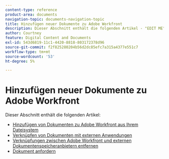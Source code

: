 ```yaml
---
content-type: reference
product-area: documents
navigation-topic: documents-navigation-topic
title: Hinzufügen neuer Dokumente zu Adobe Workfront
description: Dieser Abschnitt enthält die folgenden Artikel - "EDIT ME".
author: Courtney
feature: Digital Content and Documents
exl-id: 543d6819-11c1-4420-8818-803172378d96
source-git-commit: f2f825280204b56d2dc85efc7a315a4377e551c7
workflow-type: tm+mt
source-wordcount: '53'
ht-degree: 5%

---
```


# Hinzufügen neuer Dokumente zu Adobe Workfront

Dieser Abschnitt enthält die folgenden Artikel:

* [Hinzufügen von Dokumenten zu Adobe Workfront aus Ihrem Dateisystem](../../documents/adding-documents-to-workfront/add-documents-from-file-system.md)
* [Verknüpfen von Dokumenten mit externen Anwendungen](../../documents/adding-documents-to-workfront/link-documents-from-external-apps.md)
* [Verknüpfungen zwischen Adobe Workfront und externen Dokumentenspeicheranbietern entfernen](../../documents/adding-documents-to-workfront/remove-links-between-wf-and-doc-apps.md)
* [Dokument anfordern](../../documents/adding-documents-to-workfront/request-a-document.md)
